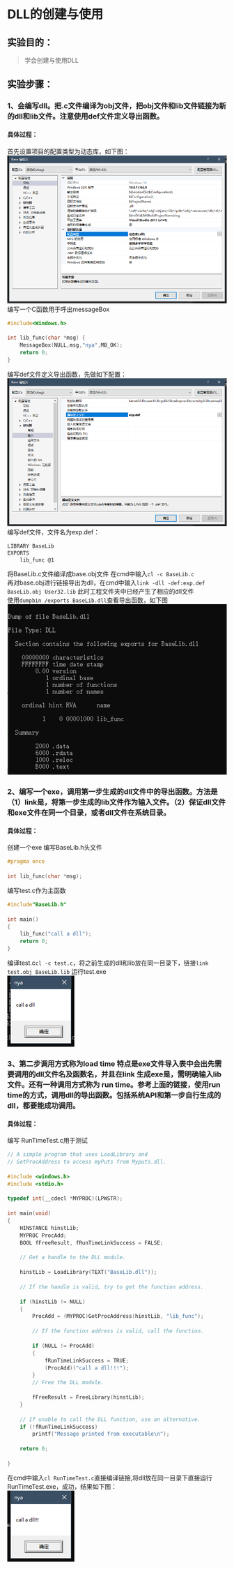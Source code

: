 # DLL的创建与使用
## 实验目的：
>   学会创建与使用DLL
## 实验步骤：
### 1、会编写dll。把.c文件编译为obj文件，把obj文件和lib文件链接为新的dll和lib文件。注意使用def文件定义导出函数。
#### 具体过程：
首先设置项目的配置类型为动态库，如下图： 
<img src='img\1.png'>  
编写一个C函数用于呼出messageBox
``` c
#include<Windows.h>

int lib_func(char *msg) {
	MessageBox(NULL,msg,"nya",MB_OK);
	return 0;
}

```
编写def文件定义导出函数，先做如下配置：<img src='img\2.png'>  
编写def文件，文件名为exp.def：
``` 
LIBRARY BaseLib
EXPORTS 
	lib_func @1
```
将BaseLib.c文件编译成base.obj文件 在cmd中输入`cl -c BaseLib.c`  
再对base.obj进行链接导出为dll，在cmd中输入`link -dll -def:exp.def BaseLib.obj User32.lib`
此时工程文件夹中已经产生了相应的dll文件  
使用`dumpbin /exports BaseLib.dll`查看导出函数，如下图  
<img src='img\3.png'>  
### 2、编写一个exe，调用第一步生成的dll文件中的导出函数。方法是（1）link是，将第一步生成的lib文件作为输入文件。（2）保证dll文件和exe文件在同一个目录，或者dll文件在系统目录。
#### 具体过程：
创建一个exe
编写BaseLib.h头文件
``` c
#pragma once

int lib_func(char *msg);
```
编写test.c作为主函数
``` c
#include"BaseLib.h"

int main()
{
	lib_func("call a dll");
	return 0;
}
```
编译test.c`cl -c test.c`，将之前生成的dll和lib放在同一目录下，链接`link test.obj BaseLib.lib`
运行test.exe  
<img src='img\4.png'>  

### 3、第二步调用方式称为load time 特点是exe文件导入表中会出先需要调用的dll文件名及函数名，并且在link 生成exe是，需明确输入lib文件。还有一种调用方式称为 run time。参考上面的链接，使用run time的方式，调用dll的导出函数。包括系统API和第一步自行生成的dll，都要能成功调用。
#### 具体过程：
编写 RunTimeTest.c用于测试
``` c
// A simple program that uses LoadLibrary and 
// GetProcAddress to access myPuts from Myputs.dll. 

#include <windows.h> 
#include <stdio.h> 

typedef int(__cdecl *MYPROC)(LPWSTR);

int main(void)
{
	HINSTANCE hinstLib;
	MYPROC ProcAdd;
	BOOL fFreeResult, fRunTimeLinkSuccess = FALSE;

	// Get a handle to the DLL module.

	hinstLib = LoadLibrary(TEXT("BaseLib.dll"));

	// If the handle is valid, try to get the function address.

	if (hinstLib != NULL)
	{
		ProcAdd = (MYPROC)GetProcAddress(hinstLib, "lib_func");

		// If the function address is valid, call the function.

		if (NULL != ProcAdd)
		{
			fRunTimeLinkSuccess = TRUE;
			(ProcAdd)("call a dll!!!");
		}
		// Free the DLL module.

		fFreeResult = FreeLibrary(hinstLib);
	}

	// If unable to call the DLL function, use an alternative.
	if (!fRunTimeLinkSuccess)
		printf("Message printed from executable\n");

	return 0;

}
```
在cmd中输入`cl RunTimeTest.c`直接编译链接,将dll放在同一目录下直接运行RunTimeTest.exe，成功，结果如下图：  
<img src='img\5.png'>